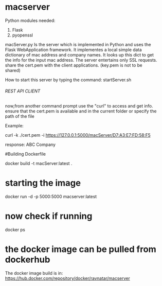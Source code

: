 # macserver

Python modules needed:

  1) Flask
  2) pyopenssl

macServer.py 
  Is the server which is implemented in Python and uses the Flask WebApplication framework. It implementes a local simple data dictionary of mac address and company names. It looks up this dict to get the info for the input mac address. The server entertains only SSL requests. share the cert.pem with the client applications. (key.pem is not to be shared)


How to start this server by typing the command:
 startServer.sh


###### REST API CLIENT ##############
now,from another command prompt use the "curl" to access and get info.
ensure that the cert.pem is available and in the current folder or specify the path of the file

Example:

curl -k ./cert.pem -i https://127.0.0.1:5000/macServer/D7:A3:E7:FD:58:F5

response: ABC Company


#Building Dockerfile

docker build -t macServer:latest .

# starting the image

docker run -d -p 5000:5000 macserver:latest

# now check if running

docker ps

# the docker image can be pulled from dockerhub

The docker image build is in: https://hub.docker.com/repository/docker/ravnatar/macserver

